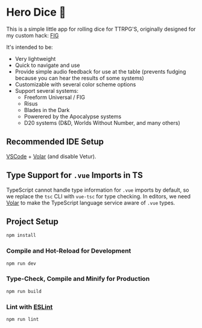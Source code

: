 # Hero Dice 🎲

This is a simple little app for rolling dice for TTRPG'S, originally designed for my custom hack: [FIG](https://nathan-long.com/rules/games/fig/)

It's intended to be:

* Very lightweight
* Quick to navigate and use
* Provide simple audio feedback for use at the table (prevents fudging because you can hear the results of some systems)
* Customizable with several color scheme options
* Support several systems:
    * Freeform Universal / FIG
    * Risus
    * Blades in the Dark
    * Powerered by the Apocalypse systems
    * D20 systems (D&D, Worlds Without Number, and many others)

## Recommended IDE Setup

[VSCode](https://code.visualstudio.com/) + [Volar](https://marketplace.visualstudio.com/items?itemName=Vue.volar) (and disable Vetur).

## Type Support for `.vue` Imports in TS

TypeScript cannot handle type information for `.vue` imports by default, so we replace the `tsc` CLI with `vue-tsc` for type checking. In editors, we need [Volar](https://marketplace.visualstudio.com/items?itemName=Vue.volar) to make the TypeScript language service aware of `.vue` types.

## Project Setup

```sh
npm install
```

### Compile and Hot-Reload for Development

```sh
npm run dev
```

### Type-Check, Compile and Minify for Production

```sh
npm run build
```

### Lint with [ESLint](https://eslint.org/)

```sh
npm run lint
```

